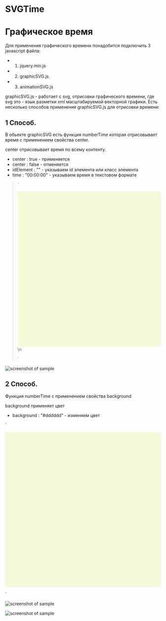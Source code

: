 # SVGTime
# Графическое время

Для применения графического времени понадобится подключить 3 javascript файла:
* 1.  jquery.min.js
* 2.  graphicSVG.js
* 3.  animationSVG.js


graphicSVG.js - работает c svg, отрисовки графического времени, где svg это - язык разметки xml масштабируемой векторной графики.
Есть несколько способов применения graphicSVG.js для отрисовки времени:

## 1 Способ.
В обьекте graphicSVG есть функция numberTime которая отрисовывает время c применением свойства center.

center отрисовывает время по всему контенту.
* center : true - применяется
* center : false - отменяется
* idElement : "" - указываем id элемента или класс элемента
* time : "00:00:00" - указываем время в текстовом формате

>`<div id="number" style="background: #f5f9da; height: 500px; width: 100%;"></div>\n
> <script>
>	new graphicSVG().numberTime({
>		idElement : "#number",
>		center: true,
>		time: "22:31:11",
>	});
> </script>`

![screenshot of sample](http://nikol73.esy.es/gitHub/img/number0_center.jpg)

## 2 Способ.
Функция numberTime c применением свойства background

background применяет цвет
* background : "#dddddd" - изменяем цвет

`<div id="number" style="background: #f5f9da; height: 500px; width: 100%;"></div>
<script>
	new graphicSVG().numberTime({
		idElement : "#number",
		time: "22:31:11",
		background: "orange"
	});
</script>`
![screenshot of sample](http://nikol73.esy.es/gitHub/img/number0_background.jpg)


![screenshot of sample](http://nikol73.esy.es/gitHub/img/number0.gif)